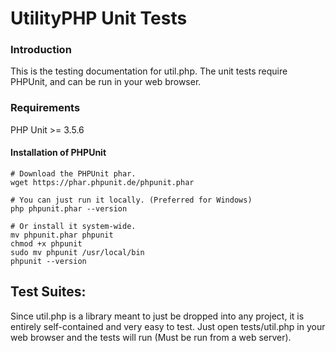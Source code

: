 # UtilityPHP Unit Tests #

### Introduction

This is the testing documentation for util.php. The unit tests require PHPUnit,
and can be run in your web browser.

### Requirements

PHP Unit >= 3.5.6

#### Installation of PHPUnit 

    # Download the PHPUnit phar.
    wget https://phar.phpunit.de/phpunit.phar

    # You can just run it locally. (Preferred for Windows)
    php phpunit.phar --version

    # Or install it system-wide.
    mv phpunit.phar phpunit
    chmod +x phpunit
    sudo mv phpunit /usr/local/bin
    phpunit --version

## Test Suites:

Since util.php is a library meant to just be dropped into any project, it is
entirely self-contained and very easy to test. Just open tests/util.php in your
web browser and the tests will run (Must be run from a web server).
